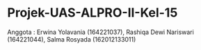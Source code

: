 # Projek-UAS-ALPRO-II-Kel-15
Anggota : Erwina Yolavania  (164221037),  Rashiqa Dewi Nariswari  (164221044),  Salma Rosyada (162012133011)
